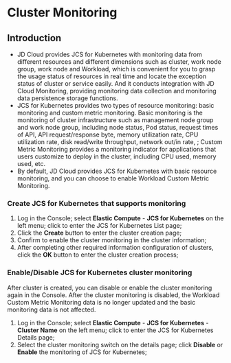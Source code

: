 # Cluster Monitoring
## Introduction
- JD Cloud provides JCS for Kubernetes with monitoring data from different resources and different dimensions such as cluster, work node group, work node and Workload, which is convenient for you to grasp the usage status of resources in real time and locate the exception status of cluster or service easily. And it conducts integration with JD Cloud Monitoring, providing monitoring data collection and monitoring data persistence storage functions.  
- JCS for Kubernetes provides two types of resource monitoring: basic monitoring and custom metric monitoring. Basic monitoring is the monitoring of cluster infrastructure such as management node group and work node group, including node status, Pod status, request times of API, API request/response byte, memory utilization rate, CPU utilization rate, disk read/write throughput, network out/in rate,
; Custom Metric Monitoring provides a monitoring indicator for applications that users customize to deploy in the cluster, including CPU used, memory used, etc.  
- By default, JD Cloud provides JCS for Kubernetes with basic resource monitoring, and you can choose to enable Workload Custom Metric Monitoring.  

### Create JCS for Kubernetes that supports monitoring  
1. Log in the Console; select **Elastic Compute** - **JCS for Kubernetes** on the left menu; click to enter the JCS for Kubernetes List page;   
2. Click the **Create** button to enter the cluster creation page;  
3. Confirm to enable the cluster monitoring in the cluster information;  
4. After completing other required information configuration of clusters, click the **OK** button to enter the cluster creation process;  

### Enable/Disable JCS for Kubernetes cluster monitoring  
After cluster is created, you can disable or enable the cluster monitoring again in the Console. After the cluster monitoring is disabled, the Workload Custom Metric Monitoring data is no longer updated and the basic monitoring data is not affected.  

1. Log in the Console; select **Elastic Compute** - **JCS for Kubernetes** - **Cluster Name** on the left menu; click to enter the JCS for Kubernetes Details page;  
2. Select the cluster monitoring switch on the details page; click **Disable** or **Enable** the monitoring of JCS for Kubernetes;  


